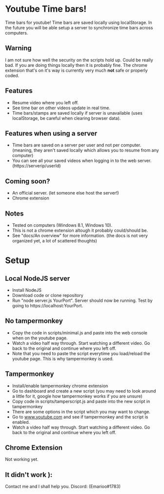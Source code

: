 # Youtube Time bars!
Time bars for youtube!
Time bars are saved locally using localStorage. 
In the future you will be able setup a server to synchronize time bars across computers.

## Warning
I am not sure how well the security on the scripts hold up. Could be really bad.
If you are doing things locally then it is probably fine.
The chrome extension that's on it's way is currently very much **not** safe or properly coded.

## Features
- Resume video where you left off.
- See time bar on other videos update in real time.
- Time bars/stamps are saved locally if server is unavailable (uses localStorage, be careful when clearing browser data).

## Features when using a server
- Time bars are saved on a server per user and not per computer. (meaning, they aren't saved locally which allows you to resume from any computer)
- You can see all your saved videos when logging in to the web server. (https://serverip/userId)

## Coming soon?
- An official server. (let someone else host the server!)
- Chrome extension

## Notes
- Tested on computers (Windows 8.1, Windows 10).
- This is not a chrome extension altough it probably could/should be.
- See "docs/An overview" for more information. (the docs is not very organized yet, a lot of scattered thoughts)

# Setup
## Local NodeJS server
- Install NodeJS
- Download code or clone repository
- Run "node server.js YourPort". Server should now be running. Test by going to https://localhost:YourPort.

## No tampermonkey
- Copy the code in scripts/minimal.js and paste into the web console when on the youtube page.
- Watch a video half way through. Start watching a different video. Go back to the original and continue where you left off.
- Note that you need to paste the script everytime you load/reload the youtube page. This is why tampermonkey is used.

## Tampermonkey
- Install/enable tampermonkey chrome extension
- Go to dashboard and create a new script (you may need to look around a little for it, google how tampermonkey works if you are unsure)
- Copy code in scripts/tamperscript.js and paste into the new script in tampermonkey
- There are some options in the script which you may want to change.
- Go to www.youtube.com and see if tampermonkey and the script is enabled.
- Watch a video half way through. Start watching a different video. Go back to the original and continue where you left off.

## Chrome Extension
Not working yet.

## It didn't work ):
Contact me and I shall help you.
Discord: (Emarioo#1783)
